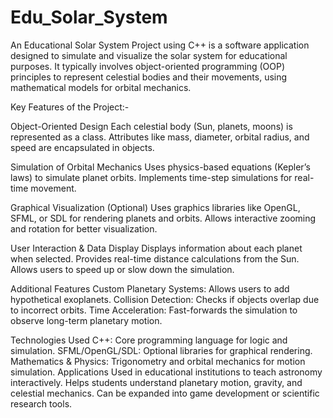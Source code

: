 # Edu_Solar_System
An Educational Solar System Project using C++ is a software application designed to simulate and visualize the solar system for educational purposes. It typically involves object-oriented programming (OOP) principles to represent celestial bodies and their movements, using mathematical models for orbital mechanics.

Key Features of the Project:-

Object-Oriented Design
Each celestial body (Sun, planets, moons) is represented as a class.
Attributes like mass, diameter, orbital radius, and speed are encapsulated in objects.

Simulation of Orbital Mechanics
Uses physics-based equations (Kepler’s laws) to simulate planet orbits.
Implements time-step simulations for real-time movement.

Graphical Visualization (Optional)
Uses graphics libraries like OpenGL, SFML, or SDL for rendering planets and orbits.
Allows interactive zooming and rotation for better visualization.

User Interaction & Data Display
Displays information about each planet when selected.
Provides real-time distance calculations from the Sun.
Allows users to speed up or slow down the simulation.

Additional Features
Custom Planetary Systems: Allows users to add hypothetical exoplanets.
Collision Detection: Checks if objects overlap due to incorrect orbits.
Time Acceleration: Fast-forwards the simulation to observe long-term planetary motion.

Technologies Used
C++: Core programming language for logic and simulation.
SFML/OpenGL/SDL: Optional libraries for graphical rendering.
Mathematics & Physics: Trigonometry and orbital mechanics for motion simulation.
Applications
Used in educational institutions to teach astronomy interactively.
Helps students understand planetary motion, gravity, and celestial mechanics.
Can be expanded into game development or scientific research tools.


